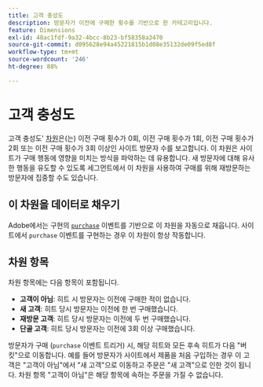 ```yaml
---
title: 고객 충성도
description: 방문자가 이전에 구매한 횟수를 기반으로 한 카테고리입니다.
feature: Dimensions
exl-id: 48ac1fdf-9a32-4bcc-8b23-bf58358a3470
source-git-commit: d095628e94a45221815b1d08e35132de09f5ed8f
workflow-type: tm+mt
source-wordcount: '246'
ht-degree: 88%

---
```


# 고객 충성도

고객 충성도&#39; [차원](overview.md)은(는) 이전 구매 횟수가 0회, 이전 구매 횟수가 1회, 이전 구매 횟수가 2회 또는 이전 구매 횟수가 3회 이상인 사이트 방문자 수를 보고합니다. 이 차원은 사이트가 구매 행동에 영향을 미치는 방식을 파악하는 데 유용합니다. 새 방문자에 대해 유사한 행동을 유도할 수 있도록 세그먼트에서 이 차원을 사용하여 구매를 위해 재방문하는 방문자에 집중할 수도 있습니다.

## 이 차원을 데이터로 채우기

Adobe에서는 구현의 [`purchase`](/help/implement/vars/page-vars/events/event-purchase.md) 이벤트를 기반으로 이 차원을 자동으로 채웁니다. 사이트에서 `purchase` 이벤트를 구현하는 경우 이 차원이 항상 작동합니다.

## 차원 항목

차원 항목에는 다음 항목이 포함됩니다.

* **고객이 아님**: 히트 시 방문자는 이전에 구매한 적이 없습니다.
* **새 고객**: 히트 당시 방문자는 이전에 한 번 구매했습니다.
* **재방문 고객**: 히트 당시 방문자는 이전에 두 번 구매했습니다.
* **단골 고객**: 히트 당시 방문자는 이전에 3회 이상 구매했습니다.

방문자가 구매 (`purchase` 이벤트 트리거) 시, 해당 히트와 모든 후속 히트가 다음 &quot;버킷&quot;으로 이동합니다. 예를 들어 방문자가 사이트에서 제품을 처음 구입하는 경우 이 고객은 &quot;고객이 아님&quot;에서 &quot;새 고객&quot;으로 이동하고 주문은 &quot;새 고객&quot;으로 인한 것이 됩니다. 차원 항목 &quot;고객이 아님&quot;은 해당 항목에 속하는 주문을 가질 수 없습니다.
